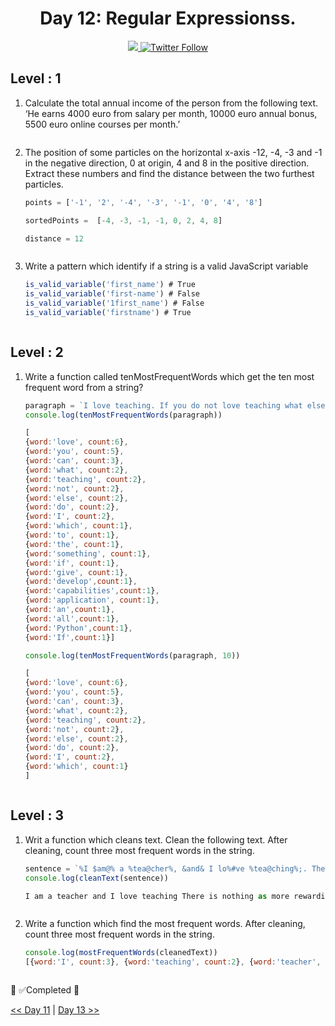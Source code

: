 <div align="center">
  <h1> Day 12: Regular Expressionss.</h1>
  <a class="header-badge" target="_blank" href="https://www.linkedin.com/in/manthan-ankolekar-597b07a8/">
  <img src="https://img.shields.io/badge/style--5eba00.svg?label=LinkedIn&logo=linkedin&style=social">
  </a>
  <a class="header-badge" target="_blank" href="https://twitter.com/manthan_ank">
  <img alt="Twitter Follow" src="https://img.shields.io/twitter/follow/manthan_ank?style=social">
  </a>
</div>

## Level : 1

1. Calculate the total annual income of the person from the following text. ‘He earns 4000 euro from salary per month, 10000 euro annual bonus, 5500 euro online courses per month.’

    ```jsx

    ```

2. The position of some particles on the horizontal x-axis -12, -4, -3 and -1 in the negative direction, 0 at origin, 4 and 8 in the positive direction. Extract these numbers and find the distance between the two furthest particles.

    ```jsx
    points = ['-1', '2', '-4', '-3', '-1', '0', '4', '8']

    sortedPoints =  [-4, -3, -1, -1, 0, 2, 4, 8]

    distance = 12
    ```

    ```jsx

    ```

3. Write a pattern which identify if a string is a valid JavaScript variable

    ```jsx
    is_valid_variable('first_name') # True
    is_valid_variable('first-name') # False
    is_valid_variable('1first_name') # False
    is_valid_variable('firstname') # True
    ```

    ```jsx

    ```

## Level : 2

1. Write a function called tenMostFrequentWords which get the ten most frequent word from a string?

    ```jsx
    paragraph = `I love teaching. If you do not love teaching what else can you love. I love Python if you do not love something which can give you all the capabilities to develop an application what else can you love.`
    console.log(tenMostFrequentWords(paragraph))
    ```

    ```jsx
    [
    {word:'love', count:6},
    {word:'you', count:5},
    {word:'can', count:3},
    {word:'what', count:2},
    {word:'teaching', count:2},
    {word:'not', count:2},
    {word:'else', count:2},
    {word:'do', count:2},
    {word:'I', count:2},
    {word:'which', count:1},
    {word:'to', count:1},
    {word:'the', count:1},
    {word:'something', count:1},
    {word:'if', count:1},
    {word:'give', count:1},
    {word:'develop',count:1},
    {word:'capabilities',count:1},
    {word:'application', count:1},
    {word:'an',count:1},
    {word:'all',count:1},
    {word:'Python',count:1},
    {word:'If',count:1}]
    ```

    ```jsx
    console.log(tenMostFrequentWords(paragraph, 10))
    ```

    ```jsx
    [
    {word:'love', count:6},
    {word:'you', count:5},
    {word:'can', count:3},
    {word:'what', count:2},
    {word:'teaching', count:2},
    {word:'not', count:2},
    {word:'else', count:2},
    {word:'do', count:2},
    {word:'I', count:2},
    {word:'which', count:1}
    ]
    ```

    ```jsx

    ```

## Level : 3

1. Writ a function which cleans text. Clean the following text. After cleaning, count three most frequent words in the string.

    ```jsx
    sentence = `%I $am@% a %tea@cher%, &and& I lo%#ve %tea@ching%;. There $is nothing; &as& mo@re rewarding as educa@ting &and& @emp%o@wering peo@ple. ;I found tea@ching m%o@re interesting tha@n any other %jo@bs. %Do@es thi%s mo@tivate yo@u to be a tea@cher!?`
    console.log(cleanText(sentence))
    ```

    ```jsx
    I am a teacher and I love teaching There is nothing as more rewarding as educating and empowering people I found teaching more interesting than any other jobs Does this motivate you to be a teacher
    ```

    ```jsx

    ```

2. Write a function which find the most frequent words. After cleaning, count three most frequent words in the string.

    ```jsx
    console.log(mostFrequentWords(cleanedText))
    [{word:'I', count:3}, {word:'teaching', count:2}, {word:'teacher', count:2}]
    ```

    ```jsx

    ```

🎉 ✅Completed 🎉

[<< Day 11](/Day11/Day11.md) | [Day 13 >>](/Day13/Day13.md)
